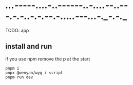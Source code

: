 # _...-___----....-..__---_---..-...__.__-_-..-_--.-.__-__..-___.-._--_.-..._____..---.__..-._-.__-.__
TODO: app

## install and run
if you use npm remove the p at the start
```
pnpm i
pnpx @wenyan/wyg i script
pnpm run dev
```